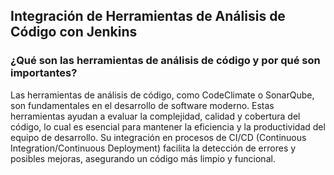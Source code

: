 <h2 align="left"> Integración de Herramientas de Análisis de Código con Jenkins
 </h2>

<h3 align="left"> ¿Qué son las herramientas de análisis de código y por qué son importantes? </h3>

<p align="left">  Las herramientas de análisis de código, como CodeClimate o SonarQube, son fundamentales en el desarrollo de software moderno. Estas herramientas ayudan a evaluar la complejidad, calidad y cobertura del código, lo cual es esencial para mantener la eficiencia y la productividad del equipo de desarrollo. Su integración en procesos de CI/CD (Continuous Integration/Continuous Deployment) facilita la detección de errores y posibles mejoras, asegurando un código más limpio y funcional. </p>

